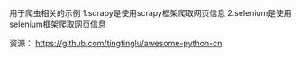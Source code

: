 用于爬虫相关的示例
1.scrapy是使用scrapy框架爬取网页信息
2.selenium是使用selenium框架爬取网页信息

资源：
https://github.com/tingtinglu/awesome-python-cn
